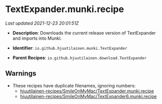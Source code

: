 # TextExpander.munki.recipe

_Last updated 2021-12-23 20:01:51Z_

- **Description**: Downloads the current release version of TextExpander and imports into Munki.

- **Identifier**: `io.github.hjuutilainen.munki.TextExpander`

- **Parent Recipes**: `io.github.hjuutilainen.download.TextExpander`


## Warnings

- These recipes have duplicate filenames, ignoring numbers:
    - [hjuutilainen-recipes/SmileOnMyMac/TextExpander.munki.recipe](/autopkg-dupe-tracker/hjuutilainen-recipes/SmileOnMyMac/TextExpander.munki.recipe)
    - [hjuutilainen-recipes/SmileOnMyMac/TextExpander6.munki.recipe](/autopkg-dupe-tracker/hjuutilainen-recipes/SmileOnMyMac/TextExpander6.munki.recipe)